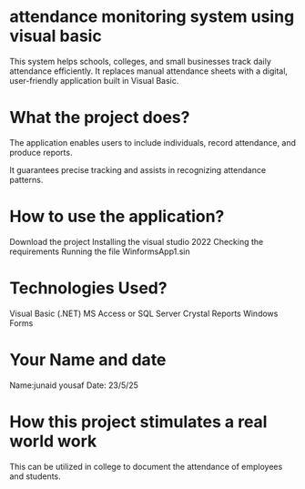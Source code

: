 # attendance monitoring system using visual basic
This system helps schools, colleges, and small businesses track daily attendance efficiently. It replaces manual attendance sheets with a digital, user-friendly application built in Visual Basic.

# What the project does?
The application enables users to include individuals, record attendance, and produce reports.

It guarantees precise tracking and assists in recognizing attendance patterns.
# How to use the application?
Download the project
Installing the visual studio 2022
Checking the requirements 
Running the file WinformsApp1.sin
# Technologies Used?
Visual Basic (.NET)
MS Access or SQL Server
Crystal Reports
Windows Forms
# Your Name and date
Name:junaid yousaf
Date: 23/5/25
# How this project stimulates a real world work
This can be utilized in college to document the attendance of employees and students.
